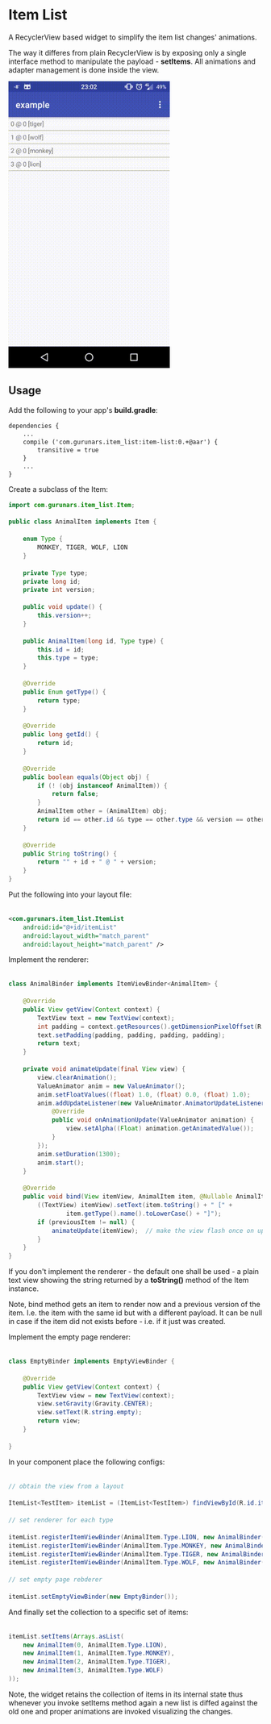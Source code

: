 # Item List

A RecyclerView based widget to simplify the item list changes' animations.

The way it differes from plain RecyclerView is by exposing only a single
interface method to manipulate the payload - **setItems**. All animations
and adapter management is done inside the view.

<img src="showcase.gif" width="320">

## Usage

Add the following to your app's **build.gradle**:

    dependencies {
        ...
        compile ('com.gurunars.item_list:item-list:0.+@aar') {
            transitive = true
        }
        ...
    }

Create a subclass of the Item:

```java
import com.gurunars.item_list.Item;

public class AnimalItem implements Item {

    enum Type {
        MONKEY, TIGER, WOLF, LION
    }

    private Type type;
    private long id;
    private int version;

    public void update() {
        this.version++;
    }

    public AnimalItem(long id, Type type) {
        this.id = id;
        this.type = type;
    }

    @Override
    public Enum getType() {
        return type;
    }

    @Override
    public long getId() {
        return id;
    }

    @Override
    public boolean equals(Object obj) {
        if (! (obj instanceof AnimalItem)) {
            return false;
        }
        AnimalItem other = (AnimalItem) obj;
        return id == other.id && type == other.type && version == other.version;
    }

    @Override
    public String toString() {
        return "" + id + " @ " + version;
    }
}

```

Put the following into your layout file:

```xml

<com.gurunars.item_list.ItemList
    android:id="@+id/itemList"
    android:layout_width="match_parent"
    android:layout_height="match_parent" />

```

Implement the renderer:

```java

class AnimalBinder implements ItemViewBinder<AnimalItem> {

    @Override
    public View getView(Context context) {
        TextView text = new TextView(context);
        int padding = context.getResources().getDimensionPixelOffset(R.dimen.padding);
        text.setPadding(padding, padding, padding, padding);
        return text;
    }

    private void animateUpdate(final View view) {
        view.clearAnimation();
        ValueAnimator anim = new ValueAnimator();
        anim.setFloatValues((float) 1.0, (float) 0.0, (float) 1.0);
        anim.addUpdateListener(new ValueAnimator.AnimatorUpdateListener() {
            @Override
            public void onAnimationUpdate(ValueAnimator animation) {
                view.setAlpha((Float) animation.getAnimatedValue());
            }
        });
        anim.setDuration(1300);
        anim.start();
    }

    @Override
    public void bind(View itemView, AnimalItem item, @Nullable AnimalItem previousItem) {
        ((TextView) itemView).setText(item.toString() + " [" +
                item.getType().name().toLowerCase() + "]");
        if (previousItem != null) {
            animateUpdate(itemView);  // make the view flash once on update
        }
    }
}

```

If you don't implement the renderer - the default one shall be used - a plain
text view showing the string returned by a **toString()** method of the Item
instance.

Note, bind method gets an item to render now and a previous version of the
item. I.e. the item with the same id but with a different payload. It can be
null in case if the item did not exists before - i.e. if it just was created.

Implement the empty page renderer:

```java

class EmptyBinder implements EmptyViewBinder {

    @Override
    public View getView(Context context) {
        TextView view = new TextView(context);
        view.setGravity(Gravity.CENTER);
        view.setText(R.string.empty);
        return view;
    }

}

```

In your component place the following configs:

```java

// obtain the view from a layout

ItemList<TestItem> itemList = (ItemList<TestItem>) findViewById(R.id.itemList);

// set renderer for each type

itemList.registerItemViewBinder(AnimalItem.Type.LION, new AnimalBinder());
itemList.registerItemViewBinder(AnimalItem.Type.MONKEY, new AnimalBinder());
itemList.registerItemViewBinder(AnimalItem.Type.TIGER, new AnimalBinder());
itemList.registerItemViewBinder(AnimalItem.Type.WOLF, new AnimalBinder());

// set empty page rebderer

itemList.setEmptyViewBinder(new EmptyBinder());

```
And finally set the collection to a specific set of items:

```java

itemList.setItems(Arrays.asList(
    new AnimalItem(0, AnimalItem.Type.LION),
    new AnimalItem(1, AnimalItem.Type.MONKEY),
    new AnimalItem(2, AnimalItem.Type.TIGER),
    new AnimalItem(3, AnimalItem.Type.WOLF)
));

```

Note, the widget retains the collection of items in its internal state thus
whenever you invoke setItems method again a new list is diffed against
the old one and proper animations are invoked visualizing the changes.
